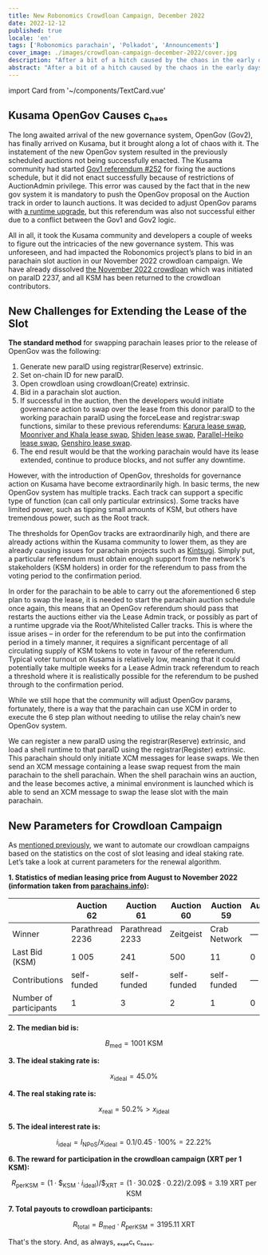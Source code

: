 ```yaml
---
title: New Robonomics Crowdloan Campaign, December 2022
date: 2022-12-12
published: true
locale: 'en'
tags: ['Robonomics parachain', 'Polkadot', 'Announcements']
cover_image: ./images/crowdloan-campaign-december-2022/cover.jpg
description: "After a bit of a hitch caused by the chaos in the early days of OpenGov, we're ready to restart the Robonomics crowdloan campaign. In this article, we'll take a look at the series of events that led to the restart of the campaign and present its new parameters."
abstract: "After a bit of a hitch caused by the chaos in the early days of OpenGov, we're ready to restart the Robonomics crowdloan campaign. In this article, we'll take a look at the series of events that led to the restart of the campaign and present its new parameters."
---
```

import Card from '~/components/TextCard.vue'

## Kusama OpenGov Causes cₕₐₒₛ

The long awaited arrival of the new governance system, OpenGov (Gov2), has finally arrived on Kusama, but it brought along a lot of chaos with it. The instatement of the new OpenGov system resulted in the previously scheduled auctions not being successfully enacted. The Kusama community had started [Gov1 referendum #252](https://kusama.polkassembly.io/referendum/252) for fixing the auctions schedule, but it did not enact successfully because of restrictions of AuctionAdmin privilege. This error was caused by the fact that in the new gov system it is mandatory to push the OpenGov proposal on the Auction track in order to launch auctions. It was decided to adjust OpenGov params with [a runtime upgrade](https://kusama.polkassembly.io/referendum/254), but this referendum was also not successful either due to a conflict between the Gov1 and Gov2 logic.

All in all, it took the Kusama community and developers a couple of weeks to figure out the intricacies of the new governance system. This was unforeseen, and had impacted the Robonomics project’s plans to bid in an parachain slot auction in our November 2022 crowdloan campaign. We have already dissolved [the November 2022 crowdloan](/blog/robonomics-crowdloan-campaigns-november-2022/) which was initiated on paraID 2237, and all KSM has been returned to the crowdloan contributors.

## New Challenges for Extending the Lease of the Slot

**The standard method** for swapping parachain leases prior to the release of OpenGov was the following:

1. Generate new paraID using registrar(Reserve) extrinsic.
2. Set on-chain ID for new paraID.
3. Open crowdloan using crowdloan(Create) extrinsic.
4. Bid in a parachain slot auction.
5. If successful in the auction, then the developers would initiate governance action to swap over the lease from this donor paraID to the working parachain paraID using the forceLease and registrar:swap functions, similar to these previous referendums: [Karura lease swap](https://kusama.polkassembly.io/referendum/192), [Moonriver and Khala lease swap](https://kusama.polkassembly.io/motion/468), [Shiden lease swap](https://kusama.polkassembly.io/referendum/199), [Parallel-Heiko lease swap](https://kusama.polkassembly.io/referendum/219), [Genshiro lease swap](https://kusama.polkassembly.io/referendum/246).
6. The end result would be that the working parachain would have its lease extended, continue to produce blocks, and not suffer any downtime.

However, with the introduction of OpenGov, thresholds for governance action on Kusama have become extraordinarily high. In basic terms, the new OpenGov system has multiple tracks. Each track can support a specific type of function (can call only particular extrinsics). Some tracks have limited power, such as tipping small amounts of KSM, but others have tremendous power, such as the Root track.

The thresholds for OpenGov tracks are extraordinarily high, and there are already actions within the Kusama community to lower them, as they are already causing issues for parachain projects such as [Kintsugi](https://twitter.com/kintsugi_btc/status/1599036329399943168). Simply put, a particular referendum must obtain enough support from the network's stakeholders (KSM holders) in order for the referendum to pass from the voting period to the confirmation period. 

In order for the parachain to be able to carry out the aforementioned 6 step plan to swap the lease, it is needed to start the parachain auction schedule once again, this means that an OpenGov referendum should pass that restarts the auctions either via the Lease Admin track, or possibly as part of a runtime upgrade via the Root/Whitelisted Caller tracks. This is where the issue arises – in order for the referendum to be put into the confirmation period in a timely manner, it requires a significant percentage of all circulating supply of KSM tokens to vote in favour of the referendum. Typical voter turnout on Kusama is relatively low, meaning that it could potentially take multiple weeks for a Lease Admin track referendum to reach a threshold where it is realistically possible for the referendum to be pushed through to the confirmation period.

While we still hope that the community will adjust OpenGov params, fortunately, there is a way that the parachain can use XCM in order to execute the 6 step plan without needing to utilise the relay chain’s new OpenGov system.

We can register a new paraID using the registrar(Reserve) extrinsic, and load a shell runtime to that paraID using the registrar(Register) extrinsic. This parachain should only initiate XCM messages for lease swaps. We then send an XCM message containing a lease swap request from the main parachain to the shell parachain. When the shell parachain wins an auction, and the lease becomes active, a minimal environment is launched which is able to send an XCM message to swap the lease slot with the main parachain.

## New Parameters for Crowdloan Campaign

As [mentioned previously](https://robonomics.network/blog/robonomics-crowdloan-campaigns-november-2022/), we want to automate our crowdloan campaigns based on the statistics on the cost of slot leasing and ideal staking rate. Let’s take a look at current parameters for the renewal algorithm.

<Card alignContent="center">

**1. Statistics of median leasing price from August to November 2022 (information taken from [parachains.info](http://parachains.info/)):**

</Card>

<div class="big-table">

|  | Auction 62 | Auction 61 | Auction 60 | Auction 59 | Auction 58 | Auction 57 | Auction 56 | Auction 55 | Auction 54 | Auction 53 | Auction 52 | Auction 51 | Auction 50 |
| --- | --- | --- | --- | --- | --- | --- | --- | --- | --- | --- | --- | --- | --- |
| Winner | Parathread 2236 | Parathread 2233 | Zeitgeist | Crab Network | — | Crust Shadow | Genshiro | DAO IPCI | Parathread 2223 | Quartz | Bit.Country | Snow | Subsocial |
| Last Bid (KSM) | 1 005 | 241 | 500 | 11 | 0 | 1 807 | 2 000 | 111 | 1 001 | 1 005 | 3 500 | 13 926 | 1 001 |
| Contributions | self-funded | self-funded | self-funded | self-funded | — | 209 | 160 | self-funded | self-funded | self-funded | self-funded | 782 | self-funded |
| Number of participants | 1 | 3 | 2 | 1 | 0 | 1 | 2 | 2 | 2 | 2 | 2 | 1 | 1 |

</div>

<Card alignContent="center">

**2. The median bid is:**

$$
B_{\text{med}}=1001 \text{~KSM}
$$

</Card>

<Card alignContent="center">

**3. The ideal staking rate is:**

$$
x_{\text{ideal}}=45.0\%
$$

</Card>

<Card alignContent="center">

**4. The real staking rate is:**

$$
x_{\text{real}}=50.2\%   >x_{\text{ideal}}
$$

</Card>

<Card alignContent="center">

**5. The ideal interest rate is:**

$$
i_{\text{ideal}}=I_{\text{NPoS}}/x_{\text{ideal}}=0.1/0.45\cdot100\%=22.22\%
$$

</Card>

<Card alignContent="center">

**6. The reward for participation in the crowdloan campaign (XRT per 1 KSM):**

$$
R_{\text{perKSM}} = {(1 \cdot {\text{\$}_\text{KSM}} \cdot {i_{\text{ideal}}})} / {\text{\$}_\text{XRT}} = {(1\cdot 30.02{\text{\$}}\cdot 0.22)}/{2.09{\text{\$}}} = 3.19{\text{ XRT per KSM}}
$$

</Card>

<Card alignContent="center">

**7. Total payouts to crowdloan participants:**

$$
R_{\text{total}}=B_{\text{med}}\cdot R_{\text{perKSM}} = 3195.11 ~\text{XRT}
$$

</Card>

That's the story. And, as always, ₑₓₚₑcₜ cₕₐₒₛ.